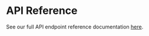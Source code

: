 # API Reference

See our full API endpoint reference documentation [here](https://www.lightrail.com/docs).
